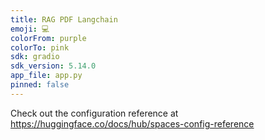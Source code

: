 ```yaml
---
title: RAG PDF Langchain
emoji: 💻
colorFrom: purple
colorTo: pink
sdk: gradio
sdk_version: 5.14.0
app_file: app.py
pinned: false
---
```


Check out the configuration reference at https://huggingface.co/docs/hub/spaces-config-reference
